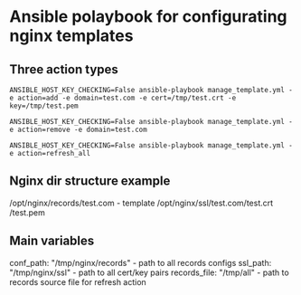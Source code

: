 # Ansible polaybook for configurating nginx templates
## Three action types
```
ANSIBLE_HOST_KEY_CHECKING=False ansible-playbook manage_template.yml -e action=add -e domain=test.com -e cert=/tmp/test.crt -e key=/tmp/test.pem

ANSIBLE_HOST_KEY_CHECKING=False ansible-playbook manage_template.yml -e action=remove -e domain=test.com

ANSIBLE_HOST_KEY_CHECKING=False ansible-playbook manage_template.yml -e action=refresh_all
```
## Nginx dir structure example
/opt/nginx/records/test.com - template
/opt/nginx/ssl/test.com/test.crt
                       /test.pem
## Main variables
conf_path: "/tmp/nginx/records" - path to all records configs
ssl_path: "/tmp/nginx/ssl" - path to all cert/key pairs
records_file: "/tmp/all" - path to records source file for refresh action